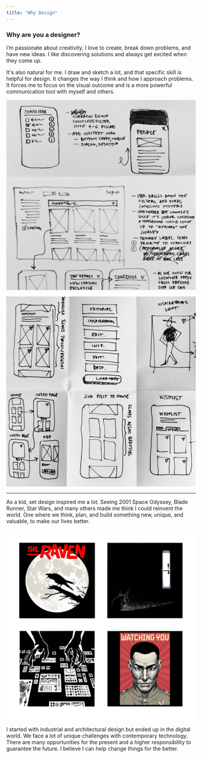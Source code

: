 ```yaml
---
title: "Why Design"
---
```

### Why are you a designer?

I’m passionate about creativity. I love to create, break down problems, and have new ideas. I like discovering solutions and always get excited when they come up.

It's also natural for me. I draw and sketch a lot, and that specific skill is helpful for design. It changes the way I think and how I approach problems. It forces me to focus on the visual outcome and is a more powerful communication tool with myself and others.

![Sketches on paper of a digital app rendered on the phone and desktop screen, with side annotations.](../../assets/whiteboard/sketching.png "My process feeds on initial, messy sketches to help the thought process and spark ideas.")

![Sketches on paper of 6 interface details of a digital app for inspirational fashion shots with side annotations.](../../assets/whiteboard/sketching-2.png "Most sketches work well to present ideas to the team and develop new solutions.")

---

As a kid, set design inspired me a lot. Seeing 2001 Space Odyssey, Blade Runner, Star Wars, and many others made me think I could reinvent the world. One where we think, plan, and build something new, unique, and valuable, to make our lives better.

![A selection of 4 illustrations that look like a book cover or movie poster: a raven before the moon; a man in escape on a dark room filled with water; a pair of hands manipulating a futuristic dashboard; and a portrait of an intimidating man with the title 'Watching You.'](../../assets/whiteboard/inspired-artworks.png "I let my imagination run wild and create new stories inspired by others.")

I started with industrial and architectural design but ended up in the digital world. We face a lot of unique challenges with contemporary technology. There are many opportunities for the present and a higher responsibility to guarantee the future. I believe I can help change things for the better.